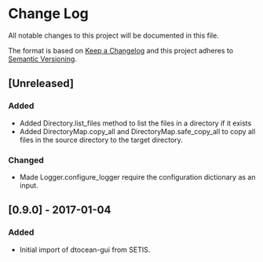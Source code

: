 # Change Log

All notable changes to this project will be documented in this file.

The format is based on [Keep a Changelog](http://keepachangelog.com/)
and this project adheres to [Semantic Versioning](http://semver.org/).

## [Unreleased]

### Added

- Added Directory.list_files method to list the files in a directory if it
  exists
- Added DirectoryMap.copy_all and DirectoryMap.safe_copy_all to copy all files
  in the source directory to the target directory.
  
### Changed

- Made Logger.configure_logger require the configuration dictionary as an
  input.

## [0.9.0] - 2017-01-04

### Added

- Initial import of dtocean-gui from SETIS.

